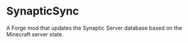 SynapticSync
============
A Forge mod that updates the Synaptic Server database based on the Minecraft server state.
